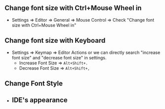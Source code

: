 ## Change font size with Ctrl+Mouse Wheel in
- Settings => Editor => General => Mouse Control => Check "Change font size with Ctrl+Mouse Wheel in"
## Change font size with Keyboard
- Settings => Keymap => Editor Actions or we can directly search "increase font size"  and "decrease font size" in settings.
	- Increase Font Size => `Alt+Shift+.`
	- Decrease Font Size => `Alt+Shift+,`
## Change Font Style
- IDE's appearance
	- 
